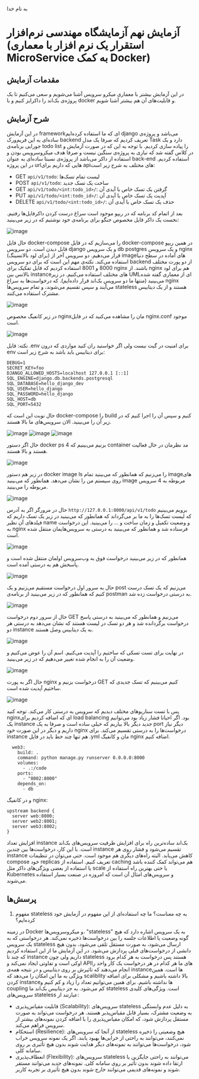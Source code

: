 به نام خدا

# آزمایش نهم آزمایشگاه مهندسی نرم‌افزار (استقرار یک نرم افزار با معماری MicroService به کمک Docker) 
## مقدمات آزمایش
در این آزمایش بیشتر با معماری میکرو سرویس آشنا می‌شویم و سعی می‌کنیم تا یک پروژه‌ی بک‌اند را داکرایز کنیم و با docker و قابلیت‌های آن هم بیشتر آشنا شویم.

## شرح آزمایش

در این آزمایش frameworkای که ما استفاده کرده‌ایم django می‌باشد و پروژه‌ی ساده‌ای به این فریم‌ورک backend تعریف کردیم که صرفا یک مدل Task دارد و یک جورایی برنامه‌ی todo list را پیاده سازی کردیم. با توجه به این که در صورت آزمایش و در کلاس گفته شد که نیازی به پروژه‌ی سنگین نیست و صرفا هدف میکروسرویس بودن و استفاده از داکر می‌باشد از پروژه‌ی نسبتا ساده‌ای به عنوان back-end استفاده کردیم. در این پروژه urlهایی که داریم برای apiهای مختلف به شرح زیر است:
- GET `api/v1/todo`: لیست تمام تسک‌ها
- POST `api/v1/todo`: ساخت یک تسک جدید
- GET `api/v1/todo/<int:todo_id>/`:  گرفتن یک تسک خاص با آیدی آن
- PUT `api/v1/todo/<int:todo_id>/`: آپدیت یک تسک خاص با آیدی آن
- DELETE `api/v1/todo/<int:todo_id>/`: حذف یک تسک خاص با آیدی آن

بعد از اتمام کد برنامه که در ریپو موجود است سراغ درست کردن داکر‌فایل‌ها رفتیم. نخست یک داکر فایل مخصوص جنگو برای برنامه‌ی خود نوشتیم که در زیر می‌بینید:

![image](https://github.com/aboots/SELab9/assets/59336942/a312745b-b5f1-4102-86ad-461ab5909058)

حال فایل docker-compose را می‌سازیم که در فایل docker-compose در همین ریپو قابل دیدن است. دو سرویس django و یک سرویس db postgres و یک سرویس nginx (برای لود بالانسینگ) قرار می‌دهیم. دو سرویس آخر از imageهای آماده در سطح دنیا استفاده می‌کند. نکته‌ی مهم این است که برای دو سرویس backend از دو پورت مختلف 8000 و 8001 استفاده کردیم که قابل تفکیک برای nginx باشند. از nginx هم برای لود بالانس بین instanceهای مختلف استفاده می‌کنیم. در زیر UMLای از معماری گفته شده می‌بینید (منتها ما دو سرویس بک‌اند قرار داده‌ایم). که درخواست‌ها به سراغ nginx می‌آیند و سپس تقسیم می‌شوند، و تمام سرویس‌ها stateless هستند و از یک دیتابیس مشترک استفاده می‌کنند.

![image](https://github.com/aboots/SELab9/assets/59336942/65c161db-aeec-4ce0-b2bc-0959b2d29b3d)

در زیر کانفیگ مخصوص nginxمان را مشاهده می‌کنید که در فایل nginx.conf موجود است.

![image](https://github.com/aboots/SELab9/assets/59336942/4ca64694-7746-4d6f-96ec-cbb89a25deca)

نکته: فایل .env برای امنیت در گیت نیست ولی اگر خواستید ران کنید مواردی که درون env برای دیتابیس باید باشد به شرح زیر است:
```
DEBUG=1
SECRET_KEY=foo
DJANGO_ALLOWED_HOSTS=localhost 127.0.0.1 [::1]
SQL_ENGINE=django.db.backends.postgresql
SQL_DATABASE=hello_django_dev
SQL_USER=hello_django
SQL_PASSWORD=hello_django
SQL_HOST=db
SQL_PORT=5432
```
حال نوبت این است که docker-compose را build کنیم و سپس آن را اجرا کنیم که در زیر آن را می‌بینید. الان سرویس‌های ما بالا هستند.

![image](https://github.com/aboots/SELab9/assets/59336942/df31672a-0df5-43ee-8f91-d6278a323475)
![image](https://github.com/aboots/SELab9/assets/59336942/5467b6e3-d04f-4a1b-a19d-2431819b5d68)
![image](https://github.com/aboots/SELab9/assets/59336942/b21adb83-39ad-4f7d-980b-dde44edeb6c2)

حال اگر دستور docker ps بزنیم می‌بینیم که 4 container مد نظرمان در حال فعالیت هستند و بالا هستند.

![image](https://github.com/aboots/SELab9/assets/59336942/2aded902-08a3-4179-b8a3-ddf559022139)

در زیر هم دستور docker image ls را می‌زنیم که همانطور که می‌بینید تمام imageهای روی سیستم من را نشان می‌دهد. همانطور که می‌بینید image مربوطه به 4 سرویس مربوطه را می‌بینید.

![image](https://github.com/aboots/SELab9/assets/59336942/6f79a940-2e55-40f0-a941-c0a1b8a25b6a)

حال در مرورگر اگر به آدرس `http://127.0.0.1:8000/api/v1/todo` برویم می‌بینیم که لیست تسک‌ها را به ما بر می‌گرداند که همانطور که می‌بینید در زیر یک تسک داریم که فیلد‌های آن نظیر name و وضعیت تکمیل و زمان ساخت و ... را می‌بینید. این درخواست به nginx فرستاده شد و همانطور که می‌بینید به درستی به سرویس‌هایمان منتقل شده است. 

![image](https://github.com/aboots/SELab9/assets/59336942/cc4d4466-9036-4a89-b334-f08f5fb428d7)

همانطور که در زیر می‌بینید درخواست فوق به وب‌سرویس اولمان منتقل شده است و پاسخش هم به درستی آمده است. 

![image](https://github.com/aboots/SELab9/assets/59336942/6094f0c4-b310-4d2d-8847-f61a8eb604e5)

حال به سرور اول درخواست مستقیم می‌زنیم و یک post می‌زنیم که یک تسک درست کنیم که همانطور که در زیر می‌بینید از برنامه‌ی postman به درستی درخواست زده شد.

![image](https://github.com/aboots/SELab9/assets/59336942/d4d26e69-ed00-4cf6-9255-7f4b9474423a)

حال از سرور دوم درخواست GET می‌زنیم و همانطور که می‌بینید به درستی پاسخ درخواست برگردانده شد و هر دو تسک در لیست هستند که نشان می‌دهد به درستی هر دو instance به یک دیتابیس وصل هستند.

![image](https://github.com/aboots/SELab9/assets/59336942/a573d25d-e742-4eb8-b07a-66a3044dfb60)

در نهایت برای تست تسکی که ساختیم را آپدیت می‌کنیم. اسم آن را عوض می‌کنیم و وضعیت آن را به انجام شده تغییر می‌دهیم که در زیر می‌بینید.

![image](https://github.com/aboots/SELab9/assets/59336942/c5bc448e-c211-40bf-9c22-c9a26951f130)

حال اگر به پورت nginx درخواست بزنیم و GET کنیم می‌بینیم که تسک جدیدی که ساختیم آپدیت شده است.

![image](https://github.com/aboots/SELab9/assets/59336942/a24948aa-7a5c-424f-88ec-efe0041435d5)

پس با تست سناریو‌های مختلف دیدیم که سرویس به درستی کار می‌کند. توجه کنید nginxای که اضافه کردیم برای load balancing بود. اگر احیانا فشار زیاد بود می‌توانیم یک instance جدید دیگر بالا بیاریم که خیلی ساده است و صرفا به یک port دیگر نیاز داریم و دیگر در این صورت خود nginx درخواست‌ها را به درستی تقسیم می‌کند. برای instance هم تنها چند خط باید در فایل .yml مان و کانفیگ nginx اضافه کنیم.
```
  web3:
    build: .
    command: python manage.py runserver 0.0.0.0:8000
    volumes:
      - .:/code
    ports:
      - "8002:8000"
    depends_on:
      - db
```
و در کانفیگ nginx:
```
upstream backend {
  server web:8000;
  server web2:8001;
  server web3:8002;
}
```

افزایش تعداد instance بک‌اند ساده‌ترین راه برای افزایش ظرفیت سرویس‌های بک‌اند است. با این کار، درخواست‌ها بین چندین instance تقسیم می‌شود و فشار روی هر instance کاهش می‌یابد. البته راه‌های دیگری هم موجود است. حتی می‌توان در تنظیمات compose خود replicas تعریف کنیم. استفاده از caching هم می‌تواند کمک کننده باشد یا استفاده از بعضی ویژگی‌های داکر مثل scale یا حتی بهترین راه استفاده از Kubernetes و سرویس‌های امثال آن است که امروزه در صنعت بسیار استفاده می‌شوند.


## پرسش‌ها

1. مفهوم stateless به چه معناست؟ ما چه استفاده‌ای از این مفهوم در آزمایش خود کرده‌ایم؟

در زمینه Docker و میکروسرویس‌ها، "stateless" به یک سرویس اشاره دارد که هیچ گونه وضعیت یا اطلاعات جلسه را بین درخواست‌ها ذخیره نمی‌کند. هر درخواستی که به یک سرویس stateless ارسال می‌شود، به صورت مستقل تلقی می‌شود، بدون هیچ دانشی از درخواست‌های قبلی پردازش می‌شود. در این آزمایش ما از این استفاده کردیم که چند تا instance داریم ولی چون stateless هستند پس درخواست به هر کدام برود اوکی است و تفاوتی ایجاد نمی‌کند و APIهای ما هر کدام در هر درخواست یک کار واحد را انجام می‌دهند که تاثیرش بر روی دیتابیس و در نتیجه همه‌ی instanceها است. همین ویژگی به ما این امکان را می‌دهد که scaliblity بالا داشته باشیم و مشکلی برای اضافه کردن instanceها نداشته باشیم. برای همین می‌توانیم تعداد را زیاد و کم کنیم و coupling کم می‌شود. به جز دیتابیس بک‌اند ما stateless است. ویژگی‌های کلیدی سرویس‌های stateless عبارتند از:
- قابلیت مقیاس‌پذیری (Scalability): سرویس‌های stateless به دلیل عدم وابستگی به وضعیت مشترک، بسیار قابل مقیاس‌پذیر هستند. هر درخواست می‌تواند به صورت مستقل پردازش شود، که امکان مقیاس‌پذیری را با اضافه کردن نمونه‌های بیشتر از سرویس فراهم می‌کند.
- استحکام (Resilience): از آنجا که سرویس‌های stateless هیچ وضعیتی را ذخیره نمی‌کنند، می‌توانند به راحتی از خرابی‌ها بهبود یابند. اگر یک نمونه سرویس خراب شود، درخواست‌ها می‌توانند به نمونه‌های دیگر هدایت شوند بدون هیچ تأثیری بر روی سامانه کلی.
- انعطاف‌پذیری (Flexibility): سرویس‌های stateless می‌توانند به راحتی جایگزین یا ارتقا داده شوند بدون تأثیر بر روی سامانه کلی. نمونه‌های جدید می‌توانند مستقر شوند و نمونه‌های قدیمی می‌توانند خارج شوند بدون هیچ تأثیری بر تجربه کاربر.
